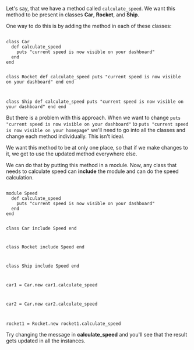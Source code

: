 Let's say, that we have a method called `calculate_speed`.
We want this method to be present in classes
**Car**, **Rocket**, and **Ship**.

One way to do this is by adding the method
in each of these classes:

<Editor lang="ruby">
<code>
class Car
  def calculate_speed
    puts "current speed is now visible on your dashboard"
  end
end

class Rocket
  def calculate_speed
    puts "current speed is now visible on your dashboard"
  end
end

class Ship
  def calculate_speed
    puts "current speed is now visible on your dashboard"
  end
end
</code>
</Editor>

But there is a problem with this approach.
When we want to change
`puts "current speed is now visible on your dashboard"`
to
`puts "current speed is now visible on your homepage"`
we'll need to go into all
the classes and change
each method individually.
This isn't ideal.

We want this method to be at only one place,
so that if we
make changes to it,
we get to use the updated method everywhere else.

We can do that by putting this method in a module.
Now, any class that needs to
calculate speed can **include**
the module and can do the speed calculation.

<Editor lang="ruby">
<code>
module Speed
  def calculate_speed
    puts "current speed is now visible on your dashboard"
  end
end

class Car
  include Speed
end

class Rocket
  include Speed
end

class Ship
  include Speed
end

car1 = Car.new
car1.calculate_speed

car2 = Car.new
car2.calculate_speed

rocket1 = Rocket.new
rocket1.calculate_speed
</code>
</Editor>

Try changing the message in
**calculate_speed** and you'll
see that the result gets updated
in all the instances.